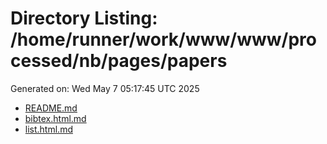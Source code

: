 # Directory Listing: /home/runner/work/www/www/processed/nb/pages/papers
Generated on: Wed May  7 05:17:45 UTC 2025

- [README.md](README.md)
- [bibtex.html.md](bibtex.html.md)
- [list.html.md](list.html.md)
